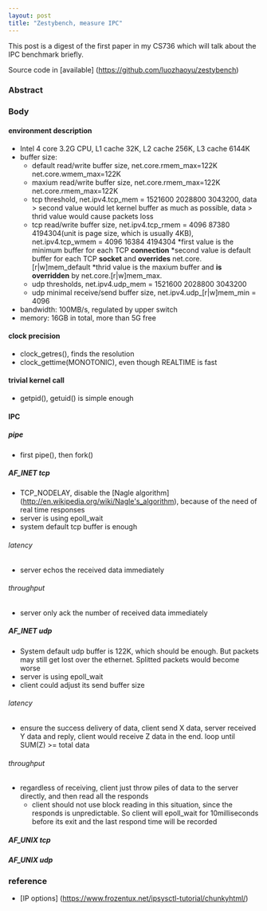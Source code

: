```yaml
---
layout: post
title: "Zestybench, measure IPC"
---
```

This post is a digest of the first paper in my CS736 which will talk about the IPC benchmark briefly.

Source code in [available] (https://github.com/luozhaoyu/zestybench)

### Abstract

### Body
#### environment description
* Intel 4 core 3.2G CPU, L1 cache 32K, L2 cache 256K, L3 cache 6144K
* buffer size:
    * default read/write buffer size, net.core.rmem_max=122K net.core.wmem_max=122K
    * maxium read/write buffer size, net.core.rmem_max=122K net.core.rmem_max=122K
    * tcp threshold, net.ipv4.tcp_mem = 1521600 2028800 3043200, data > second value would let kernel buffer as much as possible, data > thrid value would cause packets loss
    * tcp read/write buffer size, net.ipv4.tcp_rmem = 4096 87380 4194304(unit is page size, which is usually 4KB), net.ipv4.tcp_wmem = 4096 16384 4194304
        *first value is the minimum buffer for each TCP **connection**
        *second value is default buffer for each TCP **socket** and **overrides** net.core.[r|w]mem_default
        *thrid value is the maxium buffer and **is overridden** by net.core.[r|w]mem_max.
    * udp thresholds, net.ipv4.udp_mem = 1521600 2028800 3043200
    * udp minimal receive/send buffer size, net.ipv4.udp_[r|w]mem_min = 4096
* bandwidth: 100MB/s, regulated by upper switch
* memory: 16GB in total, more than 5G free
#### clock precision
* clock_getres(), finds the resolution
* clock_gettime(MONOTONIC), even though REALTIME is fast

#### trivial kernel call
* getpid(), getuid() is simple enough

#### IPC
##### pipe
* first pipe(), then fork()

##### AF_INET tcp
* TCP_NODELAY, disable the [Nagle algorithm] (http://en.wikipedia.org/wiki/Nagle's_algorithm), because of the need of real time responses
* server is using epoll_wait
* system default tcp buffer is enough
###### latency
* server echos the received data immediately
###### throughput
* server only ack the number of received data immediately

##### AF_INET udp
* System default udp buffer is 122K, which should be enough. But packets may still get lost over the ethernet. Splitted packets would become worse
* server is using epoll_wait
* client could adjust its send buffer size
###### latency
* ensure the success delivery of data, client send X data, server received Y data and reply, client would receive Z data in the end. loop until SUM(Z) >= total data
###### throughput
* regardless of receiving, client just throw piles of data to the server directly, and then read all the responds
    * client should not use block reading in this situation, since the responds is unpredictable. So client will epoll_wait for 10milliseconds before its exit and the last respond time will be recorded

##### AF_UNIX tcp
##### AF_UNIX udp


### reference
* [IP options] (https://www.frozentux.net/ipsysctl-tutorial/chunkyhtml/)
